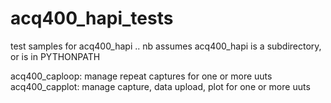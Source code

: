 # acq400_hapi_tests
test samples for acq400_hapi .. nb assumes acq400_hapi is a subdirectory, or is in PYTHONPATH

acq400_caploop: manage repeat captures for one or more uuts
acq400_capplot: manage capture, data upload, plot for one or more uuts

